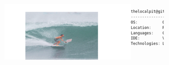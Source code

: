 <img align="left" src="https://github.com/thelocalpit/thelocalpit/blob/main/images/thelocalpit.png?raw=true" width="400" height="175" /> 

```csharp
thelocalpit@github
----------------------------
OS:           OSX / LINUX
Location:     Roma, RM
Languages:    C, CPP, JavaScript, HTML, CSS
IDE:          Vim, VSCode
Technologies: Linux, Nginx, SSH, Git, Docker
```
<!--
Frameworks:   Flutter, QT, React, Angular,
               NestJS, Node
**thelocalpit/thelocalpit** is a ✨ _special_ ✨ repository because its `README.md` (this file) appears on your GitHub profile.

Here are some ideas to get you started:

- 🔭 I’m currently working on ...
- 🌱 I’m currently learning ...
- 👯 I’m looking to collaborate on ...
- 🤔 I’m looking for help with ...
- 💬 Ask me about ...
- 📫 How to reach me: ...
- 😄 Pronouns: ...
- ⚡ Fun fact: ...
-->
